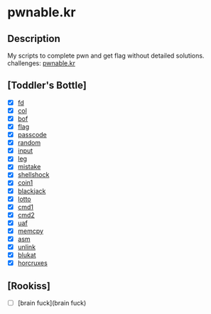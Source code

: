 # pwnable.kr
## Description

My scripts to complete pwn and get flag without detailed solutions.
challenges: [pwnable.kr](http://pwnable.kr/)

## [Toddler's Bottle]
  * [x] [fd](fd)
  * [x] [col](col)
  * [x] [bof](bof)
  * [x] [flag](flag)
  * [x] [passcode](passcode)
  * [x] [random](random)
  * [x] [input](input)
  * [x] [leg](leg)
  * [x] [mistake](mistake)
  * [x] [shellshock](shellshock)
  * [x] [coin1](coin1)
  * [x] [blackjack](blackjack)
  * [x] [lotto](lotto)
  * [x] [cmd1](cmd1)
  * [x] [cmd2](cmd2)
  * [x] [uaf](uaf)
  * [x] [memcpy](memcpy)
  * [x] [asm](asm)
  * [x] [unlink](unlink)
  * [x] [blukat](blukat)
  * [x] [horcruxes](horcruxes)

## [Rookiss]
  * [ ] [brain fuck](brain fuck)

